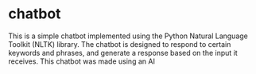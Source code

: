 # chatbot
This is a simple chatbot implemented using the Python Natural Language Toolkit (NLTK) library. The chatbot is designed to respond to certain keywords and phrases, and generate a response based on the input it receives.
This chatbot was made using an AI
